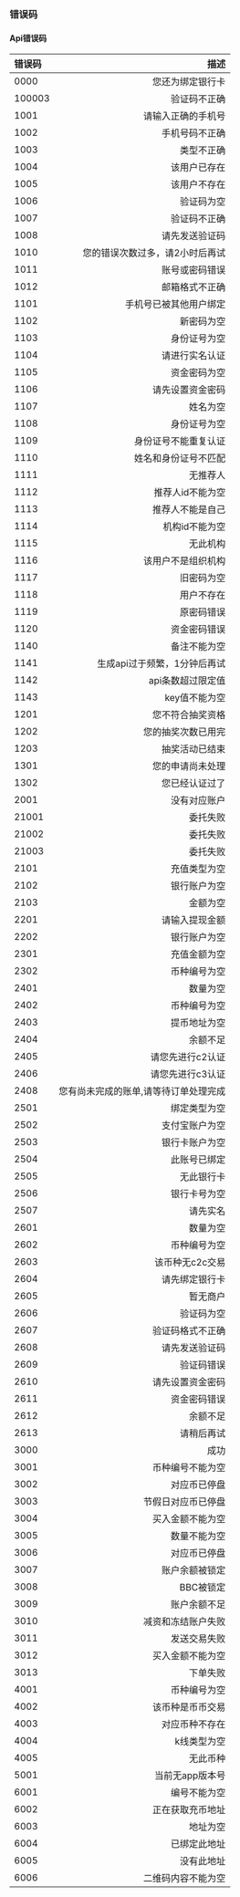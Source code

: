 ### 错误码
#### Api错误码

| 错误码      |  描述 | 
| :-------- | --------:|
| 0000   | 您还为绑定银行卡	 | 
| 100003| 验证码不正确 | 
|1001  | 	请输入正确的手机号	 | 
| 1002  | 手机号码不正确	 | 
| 1003   | 类型不正确	 | 
| 1004   | 该用户已存在		 | 
| 1005   | 该用户不存在	 | 
| 1006   | 验证码为空	 | 
| 1007   | 验证码不正确	 | 
| 1008   | 请先发送验证码	 | 
| 1010   | 您的错误次数过多，请2小时后再试	 | 
| 1011   | 账号或密码错误	 | 
| 1012   | 邮箱格式不正确	 | 
| 1101   | 手机号已被其他用户绑定	 | 
| 1102   | 新密码为空	 | 
| 1103   | 身份证号为空	 | 
| 1104   | 请进行实名认证	 | 
| 1105   | 资金密码为空	 | 
| 1106   | 请先设置资金密码	 | 
| 1107   | 姓名为空	 | 
| 1108   | 身份证号为空	 | 
| 1109   | 身份证号不能重复认证	 | 
| 1110   | 姓名和身份证号不匹配	 | 
| 1111   | 	无推荐人	 | 
| 1112   | 推荐人id不能为空	 | 
| 1113   | 推荐人不能是自己	 | 
| 1114   | 机构id不能为空	 | 
| 1115   | 无此机构	 | 
| 1116   | 该用户不是组织机构	 | 
| 1117   | 旧密码为空	 | 
| 1118   | 用户不存在	 | 
| 1119   | 原密码错误	 | 
| 1120   | 资金密码错误	 | 
| 1140   | 备注不能为空	 | 
| 1141   | 生成api过于频繁，1分钟后再试	 | 
| 1142   | api条数超过限定值	 | 
| 1143   | key值不能为空	 | 
| 1201   | 您不符合抽奖资格	 | 
| 1202   | 您的抽奖次数已用完	 | 
| 1203   | 抽奖活动已结束	 | 
| 1301   | 您的申请尚未处理	 | 
| 1302   | 您已经认证过了	 | 
| 2001   | 没有对应账户	 | 
| 21001   | 委托失败	 | 
| 21002   | 委托失败	 | 
| 21003   | 委托失败	 | 
| 2101   | 充值类型为空	 | 
| 2102   | 银行账户为空	 | 
| 2103   | 金额为空	 | 
| 2201   | 请输入提现金额	 | 
| 2202   | 银行账户为空	 | 
| 2301   | 充值金额为空	 | 
| 2302   | 币种编号为空	 | 
| 2401   | 数量为空	 | 
| 2402   | 币种编号为空	 | 
| 2403   | 提币地址为空	 | 
| 2404   | 余额不足	 | 
| 2405   | 请您先进行c2认证	 | 
| 2406   | 请您先进行c3认证	 | 
| 2408   | 您有尚未完成的账单,请等待订单处理完成	 | 
| 2501   | 绑定类型为空	 | 
| 2502   | 支付宝账户为空	 | 
| 2503   | 银行卡账户为空	 | 
| 2504   | 此账号已绑定	 | 
| 2505   | 无此银行卡	 | 
| 2506   | 银行卡号为空	 | 
| 2507   | 请先实名	 | 
| 2601   | 数量为空	 | 
| 2602   | 币种编号为空	 | 
| 2603   | 该币种无c2c交易	 | 
| 2604   | 请先绑定银行卡	 | 
| 2605   | 暂无商户	 | 
| 2606   | 验证码为空	 | 
| 2607   | 验证码格式不正确	 | 
| 2608   | 请先发送验证码	 | 
| 2609   | 验证码错误	 | 
| 2610   | 请先设置资金密码	 | 
| 2611   | 资金密码错误	 | 
| 2612   | 余额不足	 | 
| 2613   | 请稍后再试	 | 
| 3000   | 成功	 | 
| 3001   | 币种编号不能为空	 | 
| 3002   | 对应币已停盘	 | 
| 3003   | 节假日对应币已停盘	 | 
| 3004   | 买入金额不能为空		 | 
| 3005   | 数量不能为空	 | 
| 3006   | 对应币已停盘	 | 
| 3007   | 账户余额被锁定	 | 
| 3008   | BBC被锁定	 | 
| 3009   | 账户余额不足	 | 
| 3010   | 减资和冻结账户失败	 | 
| 3011   | 发送交易失败	 | 
| 3012   | 买入金额不能为空	 | 
| 3013   | 下单失败	 | 
| 4001   | 币种编号为空	 | 
| 4002   | 该币种是币币交易	 | 
| 4003   | 对应币种不存在	 | 
| 4004   | k线类型为空	 | 
| 4005   | 无此币种	 | 
| 5001   | 当前无app版本号	 | 
| 6001   | 编号不能为空	 | 
| 6002   | 正在获取充币地址	 | 
| 6003   | 地址为空	 | 
| 6004   | 已绑定此地址	 | 
| 6005   | 没有此地址	 | 
| 6006   | 二维码内容不能为空	 | 

